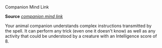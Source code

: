 Companion Mind Link

**Source** [_companion mind link_](ultimateCombat/spells/companionMindLink.md#_companion-mind-link)

Your animal companion understands complex instructions transmitted by the spell. It can perform any trick (even one it doesn't know) as well as any activity that could be understood by a creature with an Intelligence score of 8.

